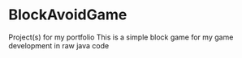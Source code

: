 # BlockAvoidGame
Project(s) for my portfolio
This is a simple block game for my game development in raw java code
